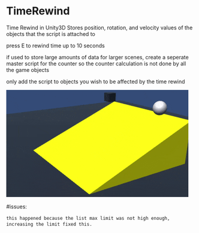 # TimeRewind

Time Rewind in Unity3D
Stores position, rotation, and velocity values of the objects that the script is attached to

press E to rewind time up to 10 seconds 


if used to store large amounts of data for larger scenes, create a seperate master script for the counter
so the counter calculation is not done by all the game objects

only add the script to objects you wish to be affected by the time rewind

![Player example](https://github.com/nathantaylor50/TimeRewind/blob/master/ezgif-2110815843.gif)

#issues:
~~~objects skips when rewinding after collision, further testing is needed.~~~~
this happened because the list max limit was not high enough, increasing the limit fixed this.
